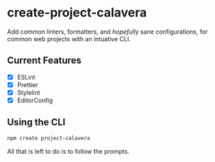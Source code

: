 # create-project-calavera

Add common linters, formatters, and _hopefully_ sane configurations, for common web projects with an intuative CLI.

## Current Features

- [x] ESLint
- [x] Prettier
- [x] Stylelint
- [x] EditorConfig

## Using the CLI

```bash
npm create project-calavera
```

All that is left to do is to follow the prompts.
